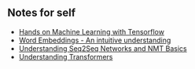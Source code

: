 ## Notes for self
   - [Hands on Machine Learning with Tensorflow](https://www.notion.so/gsailesh/Hands-on-ML-Tensorflow-2nd-Ed-Geron-4d5b89b58f2042b58bb4e32aa150442a?v=53b51e270d71416daeb8873ff9691398)
   - [Word Embeddings - An intuitive understanding](https://www.notion.so/gsailesh/Word-Embeddings-An-intuition-b2a124d98d5046c2a3fa8f2125c978b4)
   - [Understanding Seq2Seq Networks and NMT Basics](https://www.notion.so/gsailesh/Understanding-Seq2Seq-and-Neural-Machine-Translation-292c836b50c04898b93cee91cb5795aa)
   - [Understanding Transformers](https://www.notion.so/gsailesh/Understanding-Transformers-f00afa9afe50484488763446bfbb32f7)
